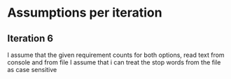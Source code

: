 # Assumptions per iteration

## Iteration 6
I assume that the given requirement counts for both options, read text from console and from file
I assume that i can treat the stop words from the file as case sensitive